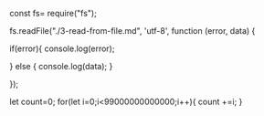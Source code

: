 const fs= require("fs");

fs.readFile("./3-read-from-file.md", 'utf-8', function (error, data) {

if(error){
    console.log(error);

}
else
{
    console.log(data);
}


});

let count=0;
for(let i=0;i<99000000000000;i++){
    count +=i;
}
